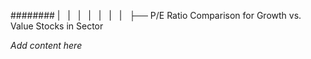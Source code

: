 ######## |   |   |   |   |   |   |   ├── P/E Ratio Comparison for Growth vs. Value Stocks in Sector

*Add content here*